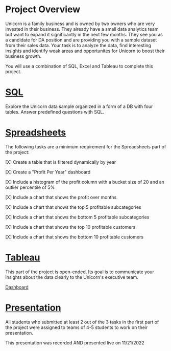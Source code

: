 # Project Overview
Unicorn is a family business and is owned by two owners who are very invested in their business. They already have a small data analytics team but want to expand
it significantly in the next few months. They see you as a candidate for DA position and are providing you with a sample dataset from their sales data. Your task
is to analyze the data, find interesting insights and identify weak areas and opportunites for Unicorn to boost their business growth.

You will use a combination of SQL, Excel and Tableau to complete this project.

# [SQL](https://github.com/Ithielwen/Data-Projects/tree/main/Unicorn%20Project/SQL)
Explore the Unicorn data sample organized in a form of a DB with four tables. Answer predefined questions with SQL.

# [Spreadsheets](https://github.com/Ithielwen/Data-Projects/tree/main/Unicorn%20Project/Excel%20Files)
The following tasks are a minimum requirement for the Spreadsheets part of the project:

[X] Create a table that is filtered dynamically by year

[X] Create a "Profit Per Year" dashboard

[X] Include a histogram of the profit column with a bucket size of 20 and an outlier percentile of 5%

[X] Include a chart that shows the profit over months

[X] Include a chart that shows the top 5 profitable subcategories

[X] Include a chart that shows the bottom 5 profitable subcategories

[X] Include a chart that shows the top 10 profitable customers

[X] Include a chart that shows the bottom 10 profitable customers

# [Tableau](https://public.tableau.com/app/profile/emma.hungrige)
This part of the project is open-ended. Its goal is to communicate your insights about the data clearly to the Unicorn's executive team.

[Dashboard](https://public.tableau.com/app/profile/emma.hungrige/viz/Unicorn_Data_Hungrige/UnicornDashboard)

# [Presentation](https://github.com/Ithielwen/Data-Projects/tree/main/Unicorn%20Project/Presentation)
All students who submitted at least 2 out of the 3 tasks in the first part of the project were assigned to teams of 4-5 students to work on their presentation.

This presentation was recorded AND presented live on 11/21/2022
